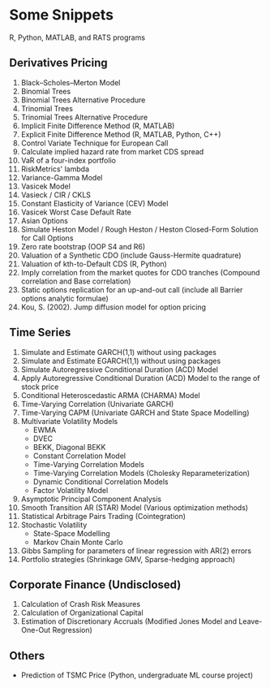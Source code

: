 # Some Snippets
R, Python, MATLAB, and RATS programs
## Derivatives Pricing
  1. Black–Scholes–Merton Model
  2. Binomial Trees
  3. Binomial Trees Alternative Procedure
  4. Trinomial Trees
  5. Trinomial Trees Alternative Procedure
  6. Implicit Finite Difference Method (R, MATLAB)
  7. Explicit Finite Difference Method (R, MATLAB, Python, C++)
  8. Control Variate Technique for European Call
  9. Calculate implied hazard rate from market CDS spread
  10. VaR of a four-index portfolio
  11. RiskMetrics' lambda
  12. Variance-Gamma Model
  13. Vasicek Model
  14. Vasieck / CIR / CKLS
  15. Constant Elasticity of Variance (CEV) Model
  16. Vasicek Worst Case Default Rate
  17. Asian Options
  18. Simulate Heston Model / Rough Heston / Heston Closed-Form Solution for Call Options
  19. Zero rate bootstrap (OOP S4 and R6)
  20. Valuation of a Synthetic CDO (include Gauss-Hermite quadrature)
  21. Valuation of kth-to-Default CDS (R, Python)
  22. Imply correlation from the market quotes for CDO tranches (Compound correlation and Base correlation)
  23. Static options replication for an up-and-out call (include all Barrier options analytic formulae)
  24. Kou, S. (2002). Jump diffusion model for option pricing
## Time Series
  1. Simulate and Estimate GARCH(1,1) without using packages
  2. Simulate and Estimate EGARCH(1,1) without using packages
  3. Simulate Autoregressive Conditional Duration (ACD) Model
  4. Apply Autoregressive Conditional Duration (ACD) Model to the range of stock price
  5. Conditional Heteroscedastic ARMA (CHARMA) Model
  6. Time-Varying Correlation (Univariate GARCH)
  7. Time-Varying CAPM (Univariate GARCH and State Space Modelling)
  8. Multivariate Volatility Models
     * EWMA
     * DVEC
     * BEKK, Diagonal BEKK
     * Constant Correlation Model
     * Time-Varying Correlation Models
     * Time-Varying Correlation Models (Cholesky Reparameterization)
     * Dynamic Conditional Correlation Models
     * Factor Volatility Model
  9. Asymptotic Principal Component Analysis
  10. Smooth Transition AR (STAR) Model (Various optimization methods)
  11. Statistical Arbitrage Pairs Trading (Cointegration)
  12. Stochastic Volatility
      * State-Space Modelling
      * Markov Chain Monte Carlo
  13. Gibbs Sampling for parameters of linear regression with AR(2) errors
  14. Portfolio strategies (Shrinkage GMV, Sparse-hedging approach)
## Corporate Finance (Undisclosed)
  1. Calculation of Crash Risk Measures
  2. Calculation of Organizational Capital
  3. Estimation of Discretionary Accruals (Modified Jones Model and Leave-One-Out Regression)
## Others
   * Prediction of TSMC Price (Python, undergraduate ML course project)
